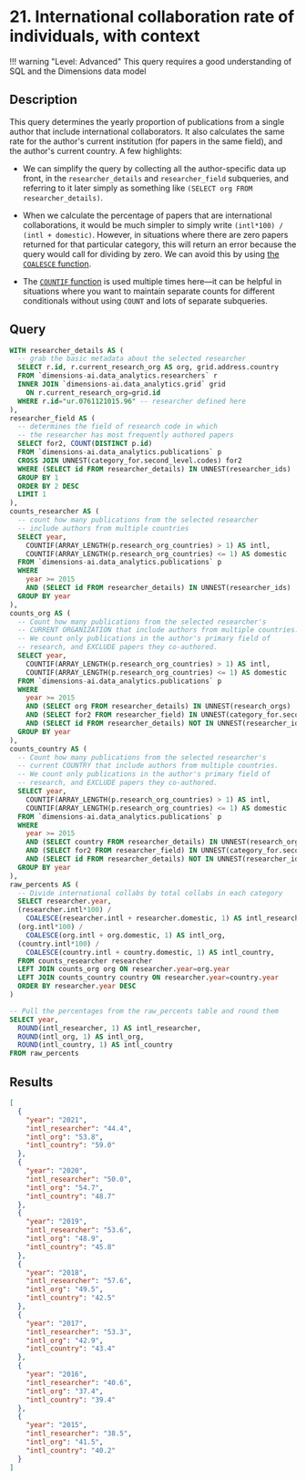 # 21. International collaboration rate of individuals, with context

!!! warning "Level: Advanced"
    This query requires a good understanding of SQL and the Dimensions data model


## Description

This query determines the yearly proportion of publications from a single author that include international collaborators. It also calculates the same rate for the author's current institution (for papers in the same field), and the author's current country. A few highlights:

* We can simplify the query by collecting all the author-specific data up front, in the `researcher_details` and `researcher_field` subqueries, and referring to it later simply as something like `(SELECT org FROM researcher_details)`.
* When we calculate the percentage of papers that are international collaborations, it would be much simpler to simply write `(intl*100) / (intl + domestic)`. However, in situations where there are zero papers returned for that particular category, this will return an error because the query would call for dividing by zero. We can avoid this by using [the `COALESCE` function](https://cloud.google.com/bigquery/docs/reference/standard-sql/conditional_expressions#coalesce).

* The [`COUNTIF` function](https://cloud.google.com/bigquery/docs/reference/standard-sql/functions-and-operators#countif) is used multiple times here—it can be helpful in situations where you want to maintain separate counts for different conditionals without using `COUNT` and lots of separate subqueries.

## Query

```sql
WITH researcher_details AS (
  -- grab the basic metadata about the selected researcher
  SELECT r.id, r.current_research_org AS org, grid.address.country
  FROM `dimensions-ai.data_analytics.researchers` r
  INNER JOIN `dimensions-ai.data_analytics.grid` grid
    ON r.current_research_org=grid.id
  WHERE r.id="ur.0761121015.96" -- researcher defined here
),
researcher_field AS (
  -- determines the field of research code in which
  -- the researcher has most frequently authored papers
  SELECT for2, COUNT(DISTINCT p.id)
  FROM `dimensions-ai.data_analytics.publications` p
  CROSS JOIN UNNEST(category_for.second_level.codes) for2
  WHERE (SELECT id FROM researcher_details) IN UNNEST(researcher_ids)
  GROUP BY 1
  ORDER BY 2 DESC
  LIMIT 1
),
counts_researcher AS (
  -- count how many publications from the selected researcher
  -- include authors from multiple countries
  SELECT year,
    COUNTIF(ARRAY_LENGTH(p.research_org_countries) > 1) AS intl,
    COUNTIF(ARRAY_LENGTH(p.research_org_countries) <= 1) AS domestic
  FROM `dimensions-ai.data_analytics.publications` p
  WHERE
    year >= 2015
    AND (SELECT id FROM researcher_details) IN UNNEST(researcher_ids)
  GROUP BY year
),
counts_org AS (
  -- Count how many publications from the selected researcher's
  -- CURRENT ORGANIZATION that include authors from multiple countries.
  -- We count only publications in the author's primary field of
  -- research, and EXCLUDE papers they co-authored.
  SELECT year,
    COUNTIF(ARRAY_LENGTH(p.research_org_countries) > 1) AS intl,
    COUNTIF(ARRAY_LENGTH(p.research_org_countries) <= 1) AS domestic
  FROM `dimensions-ai.data_analytics.publications` p
  WHERE
    year >= 2015
    AND (SELECT org FROM researcher_details) IN UNNEST(research_orgs)
    AND (SELECT for2 FROM researcher_field) IN UNNEST(category_for.second_level.codes)
    AND (SELECT id FROM researcher_details) NOT IN UNNEST(researcher_ids)
  GROUP BY year
),
counts_country AS (
  -- Count how many publications from the selected researcher's
  -- current COUNTRY that include authors from multiple countries.
  -- We count only publications in the author's primary field of
  -- research, and EXCLUDE papers they co-authored.
  SELECT year,
    COUNTIF(ARRAY_LENGTH(p.research_org_countries) > 1) AS intl,
    COUNTIF(ARRAY_LENGTH(p.research_org_countries) <= 1) AS domestic
  FROM `dimensions-ai.data_analytics.publications` p
  WHERE
    year >= 2015
    AND (SELECT country FROM researcher_details) IN UNNEST(research_org_country_names)
    AND (SELECT for2 FROM researcher_field) IN UNNEST(category_for.second_level.codes)
    AND (SELECT id FROM researcher_details) NOT IN UNNEST(researcher_ids)
  GROUP BY year
),
raw_percents AS (
  -- Divide international collabs by total collabs in each category
  SELECT researcher.year,
  (researcher.intl*100) /
    COALESCE(researcher.intl + researcher.domestic, 1) AS intl_researcher,
  (org.intl*100) /
    COALESCE(org.intl + org.domestic, 1) AS intl_org,
  (country.intl*100) /
    COALESCE(country.intl + country.domestic, 1) AS intl_country,
  FROM counts_researcher researcher
  LEFT JOIN counts_org org ON researcher.year=org.year
  LEFT JOIN counts_country country ON researcher.year=country.year
  ORDER BY researcher.year DESC
)

-- Pull the percentages from the raw_percents table and round them
SELECT year,
  ROUND(intl_researcher, 1) AS intl_researcher,
  ROUND(intl_org, 1) AS intl_org,
  ROUND(intl_country, 1) AS intl_country
FROM raw_percents
```


## Results

```json
[
  {
    "year": "2021",
    "intl_researcher": "44.4",
    "intl_org": "53.8",
    "intl_country": "59.0"
  },
  {
    "year": "2020",
    "intl_researcher": "50.0",
    "intl_org": "54.7",
    "intl_country": "48.7"
  },
  {
    "year": "2019",
    "intl_researcher": "53.6",
    "intl_org": "48.9",
    "intl_country": "45.8"
  },
  {
    "year": "2018",
    "intl_researcher": "57.6",
    "intl_org": "49.5",
    "intl_country": "42.5"
  },
  {
    "year": "2017",
    "intl_researcher": "53.3",
    "intl_org": "42.9",
    "intl_country": "43.4"
  },
  {
    "year": "2016",
    "intl_researcher": "40.6",
    "intl_org": "37.4",
    "intl_country": "39.4"
  },
  {
    "year": "2015",
    "intl_researcher": "38.5",
    "intl_org": "41.5",
    "intl_country": "40.2"
  }
]
```

